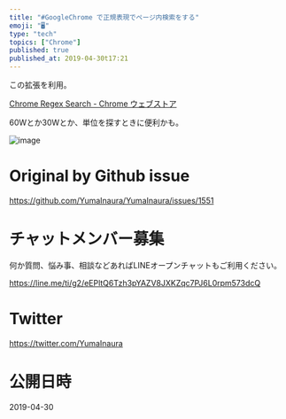 ```yaml
---
title: "#GoogleChrome で正規表現でページ内検索をする"
emoji: "🖥"
type: "tech"
topics: ["Chrome"]
published: true
published_at: 2019-04-30t17:21
---
```


この拡張を利用。

[Chrome Regex Search - Chrome ウェブストア](https://chrome.google.com/webstore/detail/chrome-regex-search/bpelaihoicobbkgmhcbikncnpacdbknn)

60Wとか30Wとか、単位を探すときに便利かも。

![image](https://user-images.githubusercontent.com/13635059/56943363-21cfb580-6b5a-11e9-9ed6-3949e839dc77.png)


# Original by Github issue

https://github.com/YumaInaura/YumaInaura/issues/1551








<!-- Update From Qiita API -->

# チャットメンバー募集


何か質問、悩み事、相談などあればLINEオープンチャットもご利用ください。

https://line.me/ti/g2/eEPltQ6Tzh3pYAZV8JXKZqc7PJ6L0rpm573dcQ





# Twitter


https://twitter.com/YumaInaura


<!-- Update From Qiita API -->



# 公開日時

2019-04-30
